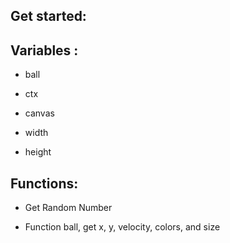 ## Get started:

## Variables : 

- ball

- ctx

- canvas

- width 

- height

## Functions:

- Get Random Number

- Function ball, get x, y, velocity, colors, and size



